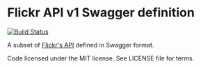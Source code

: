 # Flickr API v1 Swagger definition

[![Build Status](https://travis-ci.org/flickr/flickr-api-v1.svg?branch=master)](https://travis-ci.org/flickr/flickr-api-v1)

A subset of [Flickr's API](https://www.flickr.com/services/api/) defined in Swagger format.

Code licensed under the MIT license. See LICENSE file for terms.
